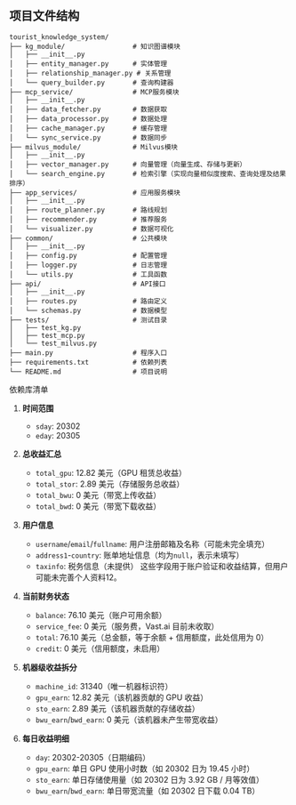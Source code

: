 ## 项目文件结构

```plaintext
tourist_knowledge_system/
├── kg_module/                 # 知识图谱模块
│   ├── __init__.py
│   ├── entity_manager.py      # 实体管理
│   ├── relationship_manager.py # 关系管理
│   └── query_builder.py       # 查询构建器
├── mcp_service/               # MCP服务模块
│   ├── __init__.py
│   ├── data_fetcher.py        # 数据获取
│   ├── data_processor.py      # 数据处理
│   ├── cache_manager.py       # 缓存管理
│   └── sync_service.py        # 数据同步
├── milvus_module/             # Milvus模块
│   ├── __init__.py
│   ├── vector_manager.py      # 向量管理（向量生成、存储与更新）
│   └── search_engine.py       # 检索引擎（实现向量相似度搜索、查询处理及结果排序）
├── app_services/              # 应用服务模块
│   ├── __init__.py
│   ├── route_planner.py       # 路线规划
│   ├── recommender.py         # 推荐服务
│   └── visualizer.py          # 数据可视化
├── common/                    # 公共模块
│   ├── __init__.py
│   ├── config.py              # 配置管理
│   ├── logger.py              # 日志管理
│   └── utils.py               # 工具函数
├── api/                       # API接口
│   ├── __init__.py
│   ├── routes.py              # 路由定义
│   └── schemas.py             # 数据模型
├── tests/                     # 测试目录
│   ├── test_kg.py
│   ├── test_mcp.py
│   └── test_milvus.py
├── main.py                    # 程序入口
├── requirements.txt           # 依赖列表
└── README.md                  # 项目说明
```
依赖库清单


1. **时间范围**

    - `sday`: 20302
    - `eday`: 20305
2. **总收益汇总**

    - `total_gpu`: 12.82 美元（GPU 租赁总收益）
    - `total_stor`: 2.89 美元（存储服务总收益）
    - `total_bwu`: 0 美元（带宽上传收益）
    - `total_bwd`: 0 美元（带宽下载收益）
3. **用户信息**

    - `username`/`email`/`fullname`: 用户注册邮箱及名称（可能未完全填充）
    - `address1`-`country`: 账单地址信息（均为`null`，表示未填写）
    - `taxinfo`: 税务信息（未提供）
      这些字段用于账户验证和收益结算，但用户可能未完善个人资料12。
4. **当前财务状态**

    - `balance`: 76.10 美元（账户可用余额）
    - `service_fee`: 0 美元（服务费，Vast.ai 目前未收取）
    - `total`: 76.10 美元（总金额，等于余额 + 信用额度，此处信用为 0）
    - `credit`: 0 美元（信用额度，未启用）
5. **机器级收益拆分**

    - `machine_id`: 31340（唯一机器标识符）
    - `gpu_earn`: 12.82 美元（该机器贡献的 GPU 收益）
    - `sto_earn`: 2.89 美元（该机器贡献的存储收益）
    - `bwu_earn`/`bwd_earn`: 0 美元（该机器未产生带宽收益）
6. **每日收益明细**

    - `day`: 20302-20305（日期编码）
    - `gpu_earn`: 单日 GPU 使用小时数（如 20302 日为 19.45 小时）
    - `sto_earn`: 单日存储使用量（如 20302 日为 3.92 GB / 月等效值）
    - `bwu_earn`/`bwd_earn`: 单日带宽流量（如 20302 日下载 0.04 TB）
